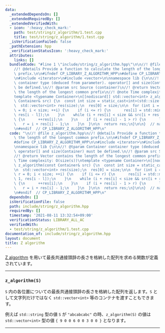 ```yaml
---
data:
  _extendedDependsOn: []
  _extendedRequiredBy: []
  _extendedVerifiedWith:
  - icon: ':heavy_check_mark:'
    path: test/string/z_algorithm/1.test.cpp
    title: test/string/z_algorithm/1.test.cpp
  _isVerificationFailed: false
  _pathExtension: hpp
  _verificationStatusIcon: ':heavy_check_mark:'
  attributes:
    links: []
  bundledCode: "#line 1 \"include/string/z_algorithm.hpp\"\n\n//! @file z_algorithm.hpp\n\
    //! @details Provide a function to calculate the length of the longest common\
    \ prefix.\n\n#ifndef CP_LIBRARY_Z_ALGORITHM_HPP\n#define CP_LIBRARY_Z_ALGORITHM_HPP\n\
    \n#include <iterator>\n#include <vector>\n\nnamespace lib {\n\n//! @tparam Container\
    \ container type (deduced from parameter). operator[] and size(Container) must\
    \ be defined.\n//! @param src Source (container)\n//! @return Vector contains\
    \ the length of the longest common prefix\n//! @note Time complexity: O(size(s))\n\
    template <typename Container>\n[[nodiscard]] std::vector<int> z_algorithm(const\
    \ Container& src) {\n  const int size = static_cast<int>(std::size(src));\n\n\
    \  std::vector<int> res(size);\n  res[0] = size;\n\n  for (int i = 1, l = 0, r\
    \ = 0; i < size; ++i) {\n    if (i <= r) {\n      res[i] = std::min(r - i + 1,\
    \ res[i - l]);\n    }\n    while (i + res[i] < size && src[i + res[i]] == src[res[i]])\
    \ {\n      ++res[i];\n    }\n    if (i + res[i] - 1 > r) {\n      l = i;\n   \
    \   r = i + res[i] - 1;\n    }\n  }\n\n  return res;\n}\n\n}  // namespace lib\n\
    \n#endif  // CP_LIBRARY_Z_ALGORITHM_HPP\n"
  code: "\n//! @file z_algorithm.hpp\n//! @details Provide a function to calculate\
    \ the length of the longest common prefix.\n\n#ifndef CP_LIBRARY_Z_ALGORITHM_HPP\n\
    #define CP_LIBRARY_Z_ALGORITHM_HPP\n\n#include <iterator>\n#include <vector>\n\
    \nnamespace lib {\n\n//! @tparam Container container type (deduced from parameter).\
    \ operator[] and size(Container) must be defined.\n//! @param src Source (container)\n\
    //! @return Vector contains the length of the longest common prefix\n//! @note\
    \ Time complexity: O(size(s))\ntemplate <typename Container>\n[[nodiscard]] std::vector<int>\
    \ z_algorithm(const Container& src) {\n  const int size = static_cast<int>(std::size(src));\n\
    \n  std::vector<int> res(size);\n  res[0] = size;\n\n  for (int i = 1, l = 0,\
    \ r = 0; i < size; ++i) {\n    if (i <= r) {\n      res[i] = std::min(r - i +\
    \ 1, res[i - l]);\n    }\n    while (i + res[i] < size && src[i + res[i]] == src[res[i]])\
    \ {\n      ++res[i];\n    }\n    if (i + res[i] - 1 > r) {\n      l = i;\n   \
    \   r = i + res[i] - 1;\n    }\n  }\n\n  return res;\n}\n\n}  // namespace lib\n\
    \n#endif  // CP_LIBRARY_Z_ALGORITHM_HPP\n"
  dependsOn: []
  isVerificationFile: false
  path: include/string/z_algorithm.hpp
  requiredBy: []
  timestamp: '2021-08-11 13:32:54+09:00'
  verificationStatus: LIBRARY_ALL_AC
  verifiedWith:
  - test/string/z_algorithm/1.test.cpp
documentation_of: include/string/z_algorithm.hpp
layout: document
title: Z algorithm
---
```


[Z algorithm](https://codeforces.com/blog/entry/3107) を用いて最長共通接頭辞の長さを格納した配列を求める関数が定義されています。

---

### `z_algorithm(S)`

`S` 内の各位置についての最長共通接頭辞の長さを格納した配列を返します。`S` として文字列だけではなく `std::vector<int>` 等のコンテナを渡すこともできます。

例えば `std::string` 型の値 `S` が `"abcabcabc"` の時、`z_algorithm(S)` の値は `std::vector<int>` 型の値 `{ 9 0 0 6 0 0 3 0 0 }` となります。

---

